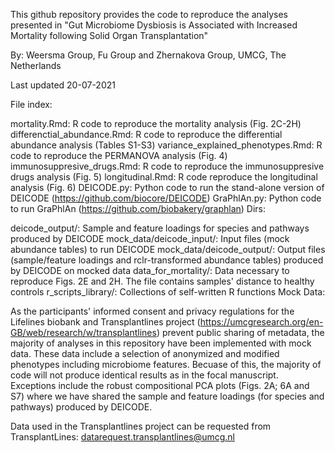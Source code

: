 This github repository provides the code to reproduce the analyses presented in "Gut Microbiome Dysbiosis is Associated with Increased Mortality following Solid Organ Transplantation"

By: Weersma Group, Fu Group and Zhernakova Group, UMCG, The Netherlands

Last updated 20-07-2021

File index:

mortality.Rmd: R code to reproduce the mortality analysis (Fig. 2C-2H)
differenctial_abundance.Rmd: R code to reproduce the differential abundance analysis (Tables S1-S3)
variance_explained_phenotypes.Rmd: R code to reproduce the PERMANOVA analysis (Fig. 4)
immunosuppresive_drugs.Rmd: R code to reproduce the immunosuppresive drugs analysis (Fig. 5)
longitudinal.Rmd: R code reproduce the longitudinal analysis (Fig. 6)
DEICODE.py: Python code to run the stand-alone version of DEICODE (https://github.com/biocore/DEICODE)
GraPhlAn.py: Python code to run GraPhlAn (https://github.com/biobakery/graphlan)
Dirs:

deicode_output/: Sample and feature loadings for species and pathways produced by DEICODE
mock_data/deicode_input/: Input files (mock abundance tables) to run DEICODE
mock_data/deicode_output/: Output files (sample/feature loadings and rclr-transformed abundance tables) produced by DEICODE on mocked data
data_for_mortality/: Data necessary to reproduce Figs. 2E and 2H. The file contains samples' distance to healthy controls
r_scripts_library/: Collections of self-written R functions
Mock Data:

As the participants' informed consent and privacy regulations for the Lifelines biobank and Transplantlines project (https://umcgresearch.org/en-GB/web/research/w/transplantlines) prevent public sharing of metadata, the majority of analyses in this repository have been implemented with mock data. These data include a selection of anonymized and modified phenotypes including microbiome features. Becuase of this, the majority of code will not produce identical results as in the focal manuscript. Exceptions include the robust compositional PCA plots (Figs. 2A; 6A and S7) where we have shared the sample and feature loadings (for species and pathways) produced by DEICODE.

Data used in the Transplantlines project can be requested from TransplantLines: datarequest.transplantlines@umcg.nl
